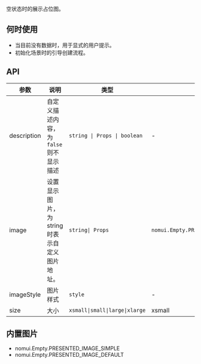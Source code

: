空状态时的展示占位图。

## 何时使用

- 当目前没有数据时，用于显式的用户提示。
- 初始化场景时的引导创建流程。

## API

| 参数 | 说明 | 类型 | 默认值 |
| --- | --- | --- | --- |
| description | 自定义描述内容，为`false`则不显示描述 | `string \| Props \| boolean` | - |
| image | 设置显示图片，为 string 时表示自定义图片地址。 | `string\| Props` | `nomui.Empty.PRESENTED_IMAGE_DEFAULT` |
| imageStyle | 图片样式 | `style` | - |
| size | 大小 | `xsmall\|small\|large\|xlarge` | xsmall |

## 内置图片

- nomui.Empty.PRESENTED_IMAGE_SIMPLE
- nomui.Empty.PRESENTED_IMAGE_DEFAULT
